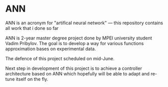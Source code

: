 # ANN
ANN is an acronym for "artifical neural network" — this repository contains all work that
i done so far

ANN is 2-year master degree project done by MPEI university student Vadim Pribylov.
The goal is to develop a way for various functions approximation bases on experimental data.

The defence of this project scheduled on mid-June.

Next step in development of this project is to achieve a controller architecture based on
ANN which hopefully will be able to adapt and re-tune itself on the fly.
